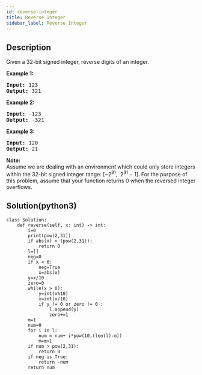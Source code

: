 ```yaml
---
id: reverse-integer
title: Reverse Integer
sidebar_label: Reverse Integer
---
```

## Description
<div class="description">
<p>Given a 32-bit signed integer, reverse digits of an integer.</p>

<p><strong>Example 1:</strong></p>

<pre>
<strong>Input:</strong> 123
<strong>Output:</strong> 321
</pre>

<p><strong>Example 2:</strong></p>

<pre>
<strong>Input:</strong> -123
<strong>Output:</strong> -321
</pre>

<p><strong>Example 3:</strong></p>

<pre>
<strong>Input:</strong> 120
<strong>Output:</strong> 21
</pre>

<p><strong>Note:</strong><br />
Assume we are dealing with an environment which could only store integers within the 32-bit signed integer range: [&minus;2<sup>31</sup>,&nbsp; 2<sup>31&nbsp;</sup>&minus; 1]. For the purpose of this problem, assume that your function returns 0 when the reversed integer overflows.</p>

</div>

## Solution(python3)
```python3
class Solution:
    def reverse(self, x: int) -> int:
        i=0
        print(pow(2,31))
        if abs(x) > (pow(2,31)):
            return 0
        l=[]
        neg=0
        if x < 0:
            neg=True
            x=abs(x)
        y=x/10
        zero=0
        while(x > 0):
            y=int(x%10)
            x=int(x/10)
            if y != 0 or zero != 0 :
                l.append(y)
                zero+=1
        m=1
        num=0
        for i in l:
            num = num+ i*pow(10,(len(l)-m))
            m=m+1
        if num > pow(2,31):
            return 0
        if neg is True:
            return -num
        return num
```